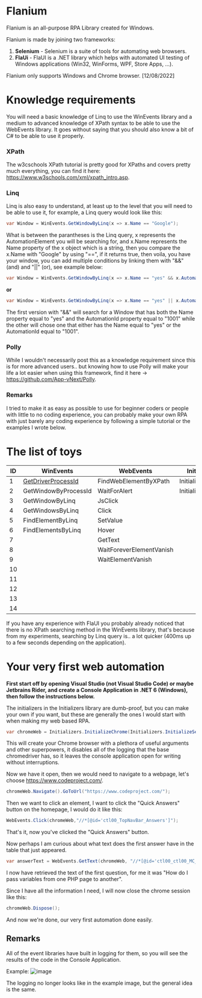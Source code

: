 # Flanium

Flanium is an all-purpose RPA Library created for Windows.

Flanium is made by joining two frameworks:
 1. **Selenium** - Selenium is a suite of tools for automating web browsers.
 2. **FlaUi** - FlaUI is a .NET library which helps with automated UI testing of Windows applications (Win32, WinForms, WPF, Store Apps, ...).
 
 Flanium only supports Windows and Chrome browser. [12/08/2022]
 
# Knowledge requirements

You will need a basic knowledge of Linq to use the WinEvents library and a medium to advanced knowledge of XPath syntax to be able to use the WebEvents library.
It goes without saying that you should also know a bit of C# to be able to use it properly.

### XPath
The w3cschools XPath tutorial is pretty good for XPaths and covers pretty much everything, you can find it here: https://www.w3schools.com/xml/xpath_intro.asp.

### Linq
Linq is also easy to understand, at least up to the level that you will need to be able to use it, for example, a Linq query would look like this:

```csharp
var Window = WinEvents.GetWindowByLinq(x => x.Name == "Google");
```

What is between the parantheses is the Linq query, x represents the AutomationElement you will be searching for, and x.Name represents the Name property of the x object which is a string, then you compare the x.Name with "Google" by using "==", if it returns true, then voila, you have your window, you can add multiple conditions by linking them with "&&" (and) and "||" (or), see example below:

```csharp
var Window = WinEvents.GetWindowByLinq(x => x.Name == "yes" && x.AutomationId == "1001");
```

**or**

```csharp
var Window = WinEvents.GetWindowByLinq(x => x.Name == "yes" || x.AutomationId == "1001");
```

The first version with "&&" will search for a Window that has both the Name property equal to "yes" and the AutomationId property equal to "1001" while the other will chose one that either has the Name equal to "yes" or the AutomationId equal to "1001".

### Polly

While I wouldn't necessarily post this as a knowledge requirement since this is for more advanced users.. but knowing how to use Polly will make your life a lot easier when using this framework, find it here -> https://github.com/App-vNext/Polly.

### Remarks

I tried to make it as easy as possible to use for beginner coders or people with little to no coding experience, you can probably make your own RPA with just barely any coding experience by following a simple tutorial or the examples I wrote below.

# The list of toys

ID | WinEvents | WebEvents | Initializers | Helpers |
--- | --- | --- | --- |--- 
1  |  [GetDriverProcessId](https://github.com/ALaurian/Flanium/blob/main/Documentation/GetDriverProcessId.md)  |  FindWebElementByXPath  |  InitializeService  |  OpenSapSession
2  |  GetWindowByProcessId  |  WaitForAlert  |  InitializeChrome  |  FolderContainsFiles
3  |  GetWindowByLinq  |  JsClick  |    |  DeleteDuplicateFiles
4  |  GetWindowsByLinq  |  Click  |    |  CreateFolder
5  |  FindElementByLinq  |  SetValue  |    |  DeleteFolder
6  |  FindElementsByLinq  |  Hover  |    |  ArchiveFolder
7  |    |  GetText  |    |  DeleteFile
8  |    |  WaitForeverElementVanish  |    |  MoveFile
9  |    |  WaitElementVanish  |    |  MoveFiles
10  |    |    |    |  ExcelToDataTable
11  |    |    |    |  Highlight
12  |    |    |    |  HandleDownloads
13  |    |    |    |  CloseTab
14  |    |    |    |  SendEmail

If you have any experience with FlaUI you probably already noticed that there is no XPath searching method in the WinEvents library, that's because from my experiments, searching by Linq query is.. a lot quicker (400ms up to a few seconds depending on the application).

# Your very first web automation

**First start off by opening Visual Studio (not Visual Studio Code) or maybe Jetbrains Rider, and create a Console Application in .NET 6 (Windows), then follow the instructions below.**

The initializers in the Initializers library are dumb-proof, but you can make your own if you want, but these are generally the ones I would start with when making my web based RPA.

```csharp
var chromeWeb = Initializers.InitializeChrome(Initializers.InitializeService);
```

This will create your Chrome browser with a plethora of useful arguments and other superpowers, it disables all of the logging that the base chromedriver has, so it leaves the console application open for writing without interruptions.

Now we have it open, then we would need to navigate to a webpage, let's choose https://www.codeproject.com/.

```csharp
chromeWeb.Navigate().GoToUrl("https://www.codeproject.com/");
```

Then we want to click an element, I want to click the "Quick Answers" button on the homepage, I would do it like this:

```csharp
WebEvents.Click(chromeWeb,"//*[@id='ctl00_TopNavBar_Answers']");
```

That's it, now you've clicked the "Quick Answers" button.

Now perhaps I am curious about what text does the first answer have in the table that just appeared.

```csharp
var answerText = WebEvents.GetText(chromeWeb, "//*[@id='ctl00_ctl00_MC_AMC_Entries_ctl01_QuestionRow_H']");
```

I now have retrieved the text of the first question, for me it was "How do I pass variables from one PHP page to another".

Since I have all the information I need, I will now close the chrome session like this:

```csharp
chromeWeb.Dispose();
```

And now we're done, our very first automation done easily.

## Remarks

All of the event libraries have built in logging for them, so you will see the results of the code in the Console Application.

Example: ![image](https://user-images.githubusercontent.com/110975879/184256363-f316f713-0712-4391-8a41-70b3bb64e1a9.png)

The logging no longer looks like in the example image, but the general idea is the same.
